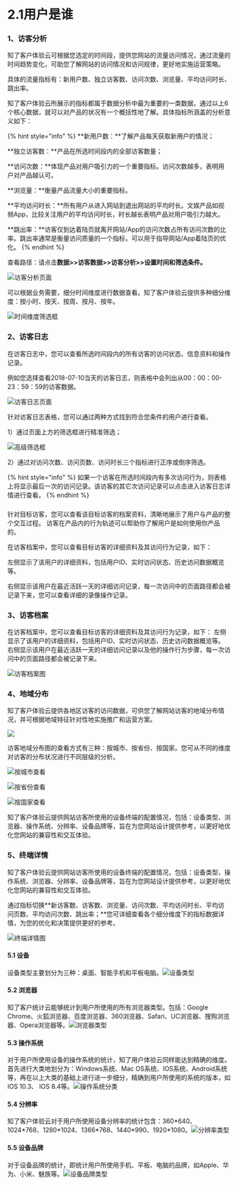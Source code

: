 # 2.1用户是谁

### 1、访客分析

知了客户体验云可根据您选定的时间段，提供您网站的流量访问情况，通过流量的时间趋势变化，可助您了解网站的访问情况和访问规律，更好地实施运营策略。

具体的流量指标有：新用户数、独立访客数、访问次数、浏览量、平均访问时长、跳出率。

知了客户体验云所展示的指标都属于数据分析中最为重要的一类数据，通过以上6个核心数据，就可以对产品的状况有一个概括性地了解。具体指标所涵盖的分析意义如下：

{% hint style="info" %}
**新用户数：**了解产品每天获取新用户的情况；

**独立访客数：**产品在所选时间段内的全部访客数量；

**访问次数：**体现产品对用户吸引力的一个重要指标。访问次数越多，表明用户对产品越认可。

**浏览量：**衡量产品流量大小的重要指标。

**平均访问时长：**所有用户从进入网站到退出网站的平均时长。文娱产品如视频App，比较关注用户的平均访问时长，时长越长表明产品对用户吸引力越大。

**跳出率：**访客仅到达着陆页就离开网站/App的访问次数占所有访问次数的比率。跳出率通常是衡量访问质量的一个指标，可以用于指导网站/App着陆页的优化。
{% endhint %}

查看路径：请点击**数据&gt;&gt;访客数据&gt;&gt;访客分析&gt;&gt;设置时间和筛选条件。**

![&#x8BBF;&#x5BA2;&#x5206;&#x6790;&#x9875;&#x9762;](../.gitbook/assets/ping-mu-kuai-zhao-20180815-shang-wu-10.15.17.png)

可以根据业务需要，细分时间维度进行数据查看。知了客户体验云提供多种细分维度：按小时、按天、按周、按月、按年。

![&#x65F6;&#x95F4;&#x7EF4;&#x5EA6;&#x7B5B;&#x9009;&#x6846;](../.gitbook/assets/ping-mu-kuai-zhao-20180815-shang-wu-10.48.14.png)

### 2、访客日志

在访客日志中，您可以查看所选时间段内的所有访客的访问状态、信息资料和操作记录。

例如您选择查看2018-07-10当天的访客日志，则表格中会列出从00：00：00-23：59：59的访客数据。

![&#x8BBF;&#x5BA2;&#x65E5;&#x5FD7;&#x9875;&#x9762;](../.gitbook/assets/ping-mu-kuai-zhao-20180815-xia-wu-2.38.50.png)

针对访客日志表格，您可以通过两种方式找到符合您条件的用户进行查看。

1）通过页面上方的筛选框进行精准筛选；

![&#x9AD8;&#x7EA7;&#x7B5B;&#x9009;&#x6846;](../.gitbook/assets/ping-mu-kuai-zhao-20180815-xia-wu-3.02.08.png)

2）通过对访问次数、访问页数、访问时长三个指标进行正序或倒序筛选。

{% hint style="info" %}
如果一个访客在所选时间段内有多次访问行为，则表格上将显示最后一次的访问记录。该访客的其它次访问记录可以点击进入访客日志详情进行查看。
{% endhint %}

### 

针对目标访客，您可以查看该目标访客的档案资料，清晰地展示了用户与产品的整个交互过程。 访客在产品内的行为轨迹可以帮助你了解用户是如何使用你产品的。

在访客档案中，您可以查看目标访客的详细资料及其访问行为记录，如下：

左侧显示了该用户的详细资料，包括用户ID、实时访问状态、历史访问数据概览等。

右侧显示该用户在最近活跃一天的详细访问记录，每一次访问中的页面路径都会被记录下来，您可以查看详细的录像操作记录。

### 3、访客档案 

在访客档案中，您可以查看目标访客的详细资料及其访问行为记录，如下： 左侧显示了该用户的详细资料，包括用户ID、实时访问状态、历史访问数据概览等。 右侧显示该用户在最近活跃一天的详细访问记录以及他的操作行为步骤，每一次访问中的页面路径都会被记录下来。

![&#x8BBF;&#x5BA2;&#x6863;&#x6848;&#x56FE;](../.gitbook/assets/image%20%2852%29.png)

### 4、地域分布

知了客户体验云提供各地区访客的访问数据，可供您了解网站访客的地域分布情况，并可根据地域特征针对性地实施推广和运营方案。

![](../.gitbook/assets/image%20%2840%29.png)

访客地域分布图的查看方式有三种：按城市、按省份、按国家。您可从不同的维度对访客的分布状况进行不同层级的分析。

![&#x6309;&#x57CE;&#x5E02;&#x67E5;&#x770B;](../.gitbook/assets/ping-mu-kuai-zhao-20180815-xia-wu-4.51.54.png)

![&#x6309;&#x7701;&#x4EFD;&#x67E5;&#x770B;](../.gitbook/assets/ping-mu-kuai-zhao-20180815-xia-wu-4.53.04.png)

![&#x6309;&#x56FD;&#x5BB6;&#x67E5;&#x770B;](../.gitbook/assets/ping-mu-kuai-zhao-20180815-xia-wu-4.59.52.png)

知了客户体验云提供网站访客所使用的设备终端的配置情况，包括：设备类型、浏览器、操作系统、分辨率、设备品牌等，旨在为您网站设计提供参考，以更好地优化您网站的兼容性和交互体验。‌

### 5、终端详情

知了客户体验云提供网站访客所使用的设备终端的配置情况，包括：设备类型、操作系统、浏览器、分辨率、设备品牌等，旨在为您网站设计提供参考，以更好地优化您网站的兼容性和交互体验。

通过指标切换**新访客数、访客数、浏览量、访问次数、平均访问时长、平均访问页数、平均访问次数、跳出率；**您可详细查看各个细分维度下的指标数据详情，为您的优化和决策提供更好的参考。

![&#x7EC8;&#x7AEF;&#x8BE6;&#x60C5;&#x56FE;](../.gitbook/assets/image%20%2850%29.png)

#### 5.1 设备

设备类型主要划分为三种：桌面、智能手机和平板电脑。![](https://blobscdn.gitbook.com/v0/b/gitbook-28427.appspot.com/o/assets%2F-LJI7OY3uxwfckKab3XP%2F-LJxRDRxtHs8F_9NyzaQ%2F-LJwu_EMvpIAWeq4tHTL%2F%E5%B1%8F%E5%B9%95%E5%BF%AB%E7%85%A7%202018-08-15%20%E4%B8%8B%E5%8D%885.24.59.png?alt=media&token=520e7d12-2fa4-4d2e-bb37-97386947daf1)设备类型‌

#### 5.2 浏览器

知了客户统计云能够统计到用户所使用的所有浏览器类型。包括：Google Chrome、火狐浏览器、百度浏览器、360浏览器、Safari、UC浏览器、搜狗浏览器、Opera浏览器等。![](https://blobscdn.gitbook.com/v0/b/gitbook-28427.appspot.com/o/assets%2F-LJI7OY3uxwfckKab3XP%2F-LJxRDRxtHs8F_9NyzaQ%2F-LJxPhw2Wa4CzImvI768%2F%E5%B1%8F%E5%B9%95%E5%BF%AB%E7%85%A7%202018-08-15%20%E4%B8%8B%E5%8D%885.25.07.png?alt=media&token=5e9c8fa9-22c3-42e8-9d80-b8a261efb638)浏览器类型‌

#### 5.3 操作系统

对于用户所使用设备的操作系统的统计，知了用户体验云同样能达到精确的维度。首先进行大类地划分为：Windows系统、Mac OS系统、IOS系统、Android系统等，再在以上大类的基础上进行进一步细分，精确到用户所使用的系统的版本，如IOS 10.3、 IOS 8.4等。![](https://blobscdn.gitbook.com/v0/b/gitbook-28427.appspot.com/o/assets%2F-LJI7OY3uxwfckKab3XP%2F-LJxT9edNQfKoeC2mqvi%2F-LJxROuu7YjHt13ZyWAl%2F%E5%B1%8F%E5%B9%95%E5%BF%AB%E7%85%A7%202018-08-15%20%E4%B8%8B%E5%8D%885.25.14.png?alt=media&token=8358e5b7-c3d3-492f-b0ea-240ef5fe1836)操作系统分类‌

#### 5.4 分辨率

知了客户体验云对于用户所使用设备分辨率的统计包含：360\*640、1024\*768、1280\*1024、1366\*768、1440\*990、1920\*1080。![](https://blobscdn.gitbook.com/v0/b/gitbook-28427.appspot.com/o/assets%2F-LJI7OY3uxwfckKab3XP%2F-LJxT9edNQfKoeC2mqvi%2F-LJxS5LPX5nSZhAqj7-p%2F%E5%B1%8F%E5%B9%95%E5%BF%AB%E7%85%A7%202018-08-15%20%E4%B8%8B%E5%8D%885.25.22.png?alt=media&token=8097da18-e445-4b37-a3f8-a33f732103af)分辨率类型‌

#### 5.5 设备品牌

对于设备品牌的统计，即统计用户所使用手机、平板、电脑的品牌，如Apple、华为、小米、魅族等。![](https://blobscdn.gitbook.com/v0/b/gitbook-28427.appspot.com/o/assets%2F-LJI7OY3uxwfckKab3XP%2F-LJxT9edNQfKoeC2mqvi%2F-LJxT0VxhjXck0TOe9q6%2F%E5%B1%8F%E5%B9%95%E5%BF%AB%E7%85%A7%202018-08-15%20%E4%B8%8B%E5%8D%885.25.32.png?alt=media&token=c660c956-5f29-4d14-8faa-f08c22de378f)设备品牌类型

  




